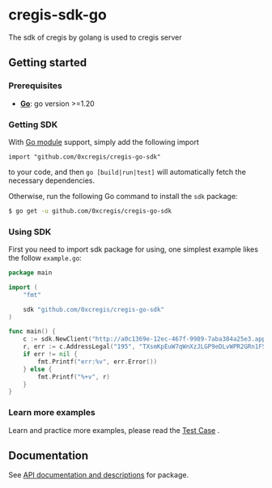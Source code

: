 # cregis-sdk-go

The sdk of cregis by golang is used to cregis server

## Getting started

### Prerequisites

- **[Go](https://go.dev/)**: go version >=1.20

### Getting SDK

With [Go module](https://github.com/golang/go/wiki/Modules) support, simply add the following import

```
import "github.com/0xcregis/cregis-go-sdk"
```

to your code, and then `go [build|run|test]` will automatically fetch the necessary dependencies.

Otherwise, run the following Go command to install the `sdk` package:

```sh
$ go get -u github.com/0xcregis/cregis-go-sdk
```

### Using SDK

First you need to import sdk package for using, one simplest example likes the follow `example.go`:

```go
package main

import (
	"fmt"

	sdk "github.com/0xcregis/cregis-go-sdk"
)

func main() {
	c := sdk.NewClient("http://a0c1369e-12ec-467f-9989-7aba384a25e3.apple806.cc:81", "a4b0e563414a4e4dbeb407c89ce2f127", 1388205706190848)
	r, err := c.AddressLegal("195", "TXsmKpEuW7qWnXzJLGP9eDLvWPR2GRn1FS")
	if err != nil {
		fmt.Printf("err:%v", err.Error())
	} else {
		fmt.Printf("%+v", r)
	}
}

```

### Learn more examples

Learn and practice more examples, please read the [Test Case](https://github.com/0xcregis/cregis-go-sdk/blob/main/api_test.go) .

## Documentation

See [API documentation and descriptions](https://apifox.com/apidoc/shared-31f77b03-7fd6-4b95-b008-f709a1c84cdb/api-90991413)
for package.
